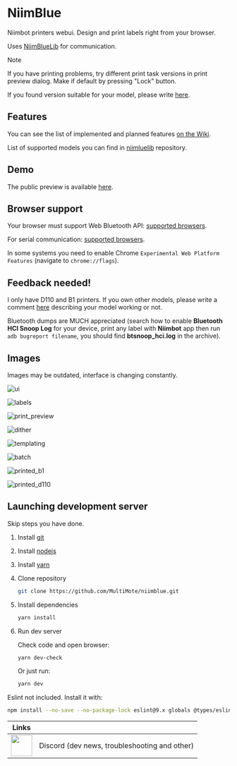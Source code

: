 # NiimBlue

Niimbot printers webui. Design and print labels right from your browser.

Uses [NiimBlueLib](https://github.com/MultiMote/niimbluelib) for communication.

> [!NOTE]
> If you have printing problems, try different print task versions in print preview dialog. Make if default by pressing "Lock" button.
>
> If you found version suitable for your model, please write [here](https://github.com/MultiMote/niimbluelib/issues/1).

## Features

You can see the list of implemented and planned features [on the Wiki](https://github.com/MultiMote/niimblue/wiki#features).

List of supported models you can find in [niimluelib](https://github.com/MultiMote/niimbluelib/issues/1) repository.

## Demo

The public preview is available [here](https://niim.mmote.ru).

## Browser support

Your browser must support Web Bluetooth API: [supported browsers](https://developer.mozilla.org/en-US/docs/Web/API/Web_Bluetooth_API#browser_compatibility).

For serial communication: [supported browsers](https://developer.mozilla.org/en-US/docs/Web/API/Web_Serial_API#browser_compatibility).

In some systems you need to enable Chrome `Experimental Web Platform Features` (navigate to `chrome://flags`).

## Feedback needed!

I only have D110 and B1 printers. If you own other models, please write a comment [here](https://github.com/MultiMote/niimbluelib/issues/1) describing your model working or not.

Bluetooth dumps are MUCH appreciated (search how to enable **Bluetooth HCI Snoop Log** for your device, print any label with **Niimbot** app then run `adb bugreport filename`, you should find **btsnoop_hci.log** in the archive).

## Images

Images may be outdated, interface is changing constantly.

![ui](about/ui.png)

![labels](about/labels.png)

![print_preview](about/print_preview.png)

![dither](about/dither.png)

![templating](about/templating.png)

![batch](about/batch.png)

![printed_b1](about/printed_b1.jpg)

![printed_d110](about/printed_d110.jpg)

## Launching development server

Skip steps you have done.

1. Install [git](https://git-scm.com)

2. Install [nodejs](https://nodejs.org)

3. Install [yarn](https://yarnpkg.com)

4. Clone repository

    ```bash
    git clone https://github.com/MultiMote/niimblue.git
    ```

5. Install dependencies

    ```bash
    yarn install
    ```

6. Run dev server

    Check code and open browser:

    ```bash
    yarn dev-check
    ```

    Or just run:

    ```bash
    yarn dev
    ```

Eslint not included. Install it with:

```bash
npm install --no-save --no-package-lock eslint@9.x globals @types/eslint @eslint/js typescript-eslint eslint-plugin-svelte
```

|  Links |    |
|--------| -- |
| [<img src="https://raw.githubusercontent.com/tandpfun/skill-icons/65dea6c4eaca7da319e552c09f4cf5a9a8dab2c8/icons/Discord.svg" width="48">](https://discord.gg/jXPAfZVd8a) | Discord (dev news, troubleshooting and other) |

